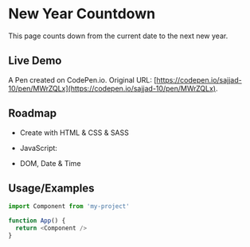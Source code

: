 
# New Year Countdown

This page counts down from the current date to the next new year.
## Live Demo

A Pen created on CodePen.io. Original URL: [https://codepen.io/sajjad-10/pen/MWrZQLx](https://codepen.io/sajjad-10/pen/MWrZQLx).


## Roadmap

- Create with HTML & CSS & SASS

- JavaScript:

-  DOM, Date & Time


## Usage/Examples

```javascript
import Component from 'my-project'

function App() {
  return <Component />
}
```

